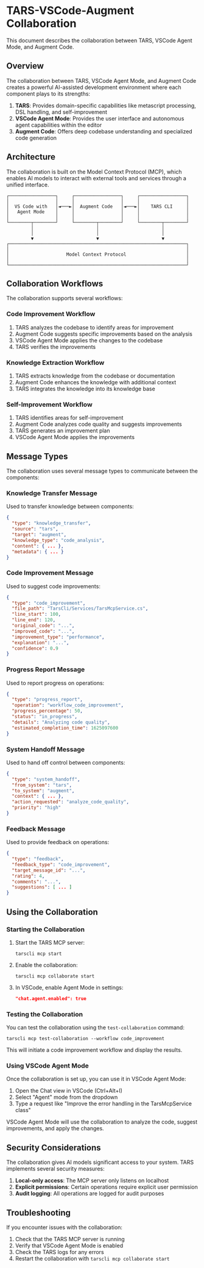 # TARS-VSCode-Augment Collaboration

This document describes the collaboration between TARS, VSCode Agent Mode, and Augment Code.

## Overview

The collaboration between TARS, VSCode Agent Mode, and Augment Code creates a powerful AI-assisted development environment where each component plays to its strengths:

1. **TARS**: Provides domain-specific capabilities like metascript processing, DSL handling, and self-improvement
2. **VSCode Agent Mode**: Provides the user interface and autonomous agent capabilities within the editor
3. **Augment Code**: Offers deep codebase understanding and specialized code generation

## Architecture

The collaboration is built on the Model Context Protocol (MCP), which enables AI models to interact with external tools and services through a unified interface.

```
┌─────────────────┐     ┌─────────────────┐     ┌─────────────────┐
│                 │     │                 │     │                 │
│  VS Code with   │◄───►│  Augment Code   │◄───►│    TARS CLI     │
│   Agent Mode    │     │                 │     │                 │
│                 │     │                 │     │                 │
└────────┬────────┘     └────────┬────────┘     └────────┬────────┘
         │                       │                       │
         │                       │                       │
         ▼                       ▼                       ▼
┌─────────────────────────────────────────────────────────────────┐
│                                                                 │
│                     Model Context Protocol                      │
│                                                                 │
└─────────────────────────────────────────────────────────────────┘
```

## Collaboration Workflows

The collaboration supports several workflows:

### Code Improvement Workflow

1. TARS analyzes the codebase to identify areas for improvement
2. Augment Code suggests specific improvements based on the analysis
3. VSCode Agent Mode applies the changes to the codebase
4. TARS verifies the improvements

### Knowledge Extraction Workflow

1. TARS extracts knowledge from the codebase or documentation
2. Augment Code enhances the knowledge with additional context
3. TARS integrates the knowledge into its knowledge base

### Self-Improvement Workflow

1. TARS identifies areas for self-improvement
2. Augment Code analyzes code quality and suggests improvements
3. TARS generates an improvement plan
4. VSCode Agent Mode applies the improvements

## Message Types

The collaboration uses several message types to communicate between the components:

### Knowledge Transfer Message

Used to transfer knowledge between components:

```json
{
  "type": "knowledge_transfer",
  "source": "tars",
  "target": "augment",
  "knowledge_type": "code_analysis",
  "content": { ... },
  "metadata": { ... }
}
```

### Code Improvement Message

Used to suggest code improvements:

```json
{
  "type": "code_improvement",
  "file_path": "TarsCli/Services/TarsMcpService.cs",
  "line_start": 100,
  "line_end": 120,
  "original_code": "...",
  "improved_code": "...",
  "improvement_type": "performance",
  "explanation": "...",
  "confidence": 0.9
}
```

### Progress Report Message

Used to report progress on operations:

```json
{
  "type": "progress_report",
  "operation": "workflow_code_improvement",
  "progress_percentage": 50,
  "status": "in_progress",
  "details": "Analyzing code quality",
  "estimated_completion_time": 1625097600
}
```

### System Handoff Message

Used to hand off control between components:

```json
{
  "type": "system_handoff",
  "from_system": "tars",
  "to_system": "augment",
  "context": { ... },
  "action_requested": "analyze_code_quality",
  "priority": "high"
}
```

### Feedback Message

Used to provide feedback on operations:

```json
{
  "type": "feedback",
  "feedback_type": "code_improvement",
  "target_message_id": "...",
  "rating": 4,
  "comments": "...",
  "suggestions": [ ... ]
}
```

## Using the Collaboration

### Starting the Collaboration

1. Start the TARS MCP server:
   ```
   tarscli mcp start
   ```

2. Enable the collaboration:
   ```
   tarscli mcp collaborate start
   ```

3. In VSCode, enable Agent Mode in settings:
   ```json
   "chat.agent.enabled": true
   ```

### Testing the Collaboration

You can test the collaboration using the `test-collaboration` command:

```
tarscli mcp test-collaboration --workflow code_improvement
```

This will initiate a code improvement workflow and display the results.

### Using VSCode Agent Mode

Once the collaboration is set up, you can use it in VSCode Agent Mode:

1. Open the Chat view in VSCode (Ctrl+Alt+I)
2. Select "Agent" mode from the dropdown
3. Type a request like "Improve the error handling in the TarsMcpService class"

VSCode Agent Mode will use the collaboration to analyze the code, suggest improvements, and apply the changes.

## Security Considerations

The collaboration gives AI models significant access to your system. TARS implements several security measures:

1. **Local-only access**: The MCP server only listens on localhost
2. **Explicit permissions**: Certain operations require explicit user permission
3. **Audit logging**: All operations are logged for audit purposes

## Troubleshooting

If you encounter issues with the collaboration:

1. Check that the TARS MCP server is running
2. Verify that VSCode Agent Mode is enabled
3. Check the TARS logs for any errors
4. Restart the collaboration with `tarscli mcp collaborate start`
